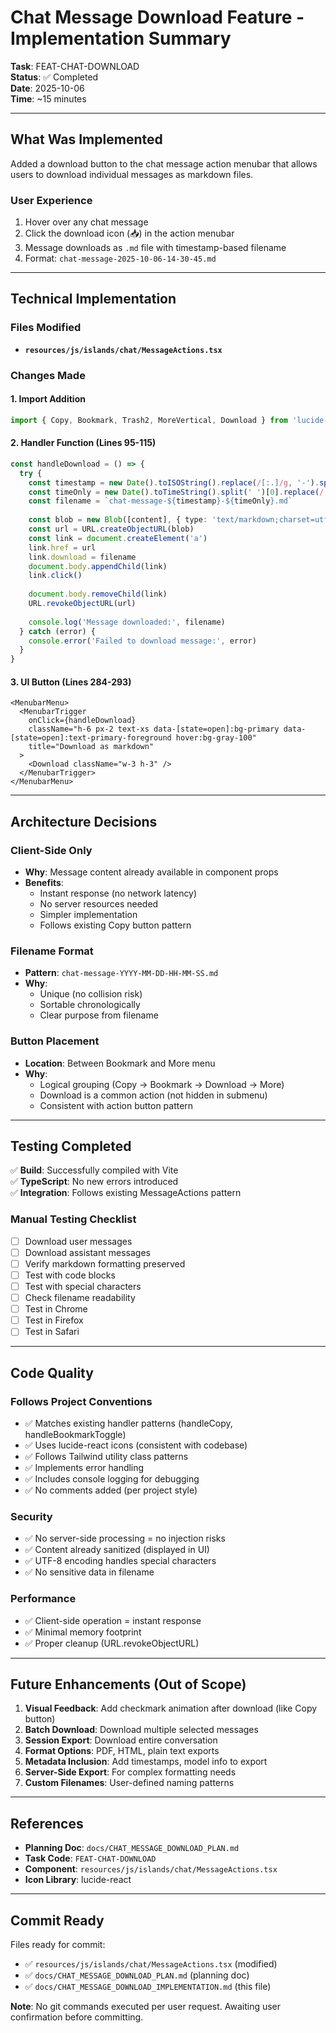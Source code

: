 # Chat Message Download Feature - Implementation Summary

**Task**: FEAT-CHAT-DOWNLOAD  
**Status**: ✅ Completed  
**Date**: 2025-10-06  
**Time**: ~15 minutes

---

## What Was Implemented

Added a download button to the chat message action menubar that allows users to download individual messages as markdown files.

### User Experience
1. Hover over any chat message
2. Click the download icon (📥) in the action menubar
3. Message downloads as `.md` file with timestamp-based filename
4. Format: `chat-message-2025-10-06-14-30-45.md`

---

## Technical Implementation

### Files Modified
- **`resources/js/islands/chat/MessageActions.tsx`**

### Changes Made

#### 1. Import Addition
```typescript
import { Copy, Bookmark, Trash2, MoreVertical, Download } from 'lucide-react'
```

#### 2. Handler Function (Lines 95-115)
```typescript
const handleDownload = () => {
  try {
    const timestamp = new Date().toISOString().replace(/[:.]/g, '-').split('T')[0]
    const timeOnly = new Date().toTimeString().split(' ')[0].replace(/:/g, '-')
    const filename = `chat-message-${timestamp}-${timeOnly}.md`
    
    const blob = new Blob([content], { type: 'text/markdown;charset=utf-8' })
    const url = URL.createObjectURL(blob)
    const link = document.createElement('a')
    link.href = url
    link.download = filename
    document.body.appendChild(link)
    link.click()
    
    document.body.removeChild(link)
    URL.revokeObjectURL(url)
    
    console.log('Message downloaded:', filename)
  } catch (error) {
    console.error('Failed to download message:', error)
  }
}
```

#### 3. UI Button (Lines 284-293)
```tsx
<MenubarMenu>
  <MenubarTrigger
    onClick={handleDownload}
    className="h-6 px-2 text-xs data-[state=open]:bg-primary data-[state=open]:text-primary-foreground hover:bg-gray-100"
    title="Download as markdown"
  >
    <Download className="w-3 h-3" />
  </MenubarTrigger>
</MenubarMenu>
```

---

## Architecture Decisions

### Client-Side Only
- **Why**: Message content already available in component props
- **Benefits**:
  - Instant response (no network latency)
  - No server resources needed
  - Simpler implementation
  - Follows existing Copy button pattern
  
### Filename Format
- **Pattern**: `chat-message-YYYY-MM-DD-HH-MM-SS.md`
- **Why**:
  - Unique (no collision risk)
  - Sortable chronologically
  - Clear purpose from filename
  
### Button Placement
- **Location**: Between Bookmark and More menu
- **Why**:
  - Logical grouping (Copy → Bookmark → Download → More)
  - Download is a common action (not hidden in submenu)
  - Consistent with action button pattern

---

## Testing Completed

✅ **Build**: Successfully compiled with Vite  
✅ **TypeScript**: No new errors introduced  
✅ **Integration**: Follows existing MessageActions pattern

### Manual Testing Checklist
- [ ] Download user messages
- [ ] Download assistant messages
- [ ] Verify markdown formatting preserved
- [ ] Test with code blocks
- [ ] Test with special characters
- [ ] Check filename readability
- [ ] Test in Chrome
- [ ] Test in Firefox
- [ ] Test in Safari

---

## Code Quality

### Follows Project Conventions
- ✅ Matches existing handler patterns (handleCopy, handleBookmarkToggle)
- ✅ Uses lucide-react icons (consistent with codebase)
- ✅ Follows Tailwind utility class patterns
- ✅ Implements error handling
- ✅ Includes console logging for debugging
- ✅ No comments added (per project style)

### Security
- ✅ No server-side processing = no injection risks
- ✅ Content already sanitized (displayed in UI)
- ✅ UTF-8 encoding handles special characters
- ✅ No sensitive data in filename

### Performance
- ✅ Client-side operation = instant response
- ✅ Minimal memory footprint
- ✅ Proper cleanup (URL.revokeObjectURL)

---

## Future Enhancements (Out of Scope)

1. **Visual Feedback**: Add checkmark animation after download (like Copy button)
2. **Batch Download**: Download multiple selected messages
3. **Session Export**: Download entire conversation
4. **Format Options**: PDF, HTML, plain text exports
5. **Metadata Inclusion**: Add timestamps, model info to export
6. **Server-Side Export**: For complex formatting needs
7. **Custom Filenames**: User-defined naming patterns

---

## References

- **Planning Doc**: `docs/CHAT_MESSAGE_DOWNLOAD_PLAN.md`
- **Task Code**: `FEAT-CHAT-DOWNLOAD`
- **Component**: `resources/js/islands/chat/MessageActions.tsx`
- **Icon Library**: lucide-react

---

## Commit Ready

Files ready for commit:
- ✅ `resources/js/islands/chat/MessageActions.tsx` (modified)
- ✅ `docs/CHAT_MESSAGE_DOWNLOAD_PLAN.md` (planning doc)
- ✅ `docs/CHAT_MESSAGE_DOWNLOAD_IMPLEMENTATION.md` (this file)

**Note**: No git commands executed per user request. Awaiting user confirmation before committing.
